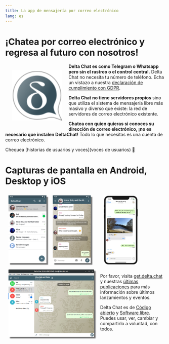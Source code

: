 ```yaml
---
title: La app de mensajería por correo electrónico
lang: es
---
```


# ¡Chatea por correo electrónico y regresa al futuro con nosotros!

<img src="../assets/logos/delta-chat.svg" width="160" style="float: left; margin: 20px;" alt="The Delta Chat logo" />

**Delta Chat es como Telegram o Whatsapp pero sin el rastreo o el control central.**
Delta Chat no necesita tu número de teléfono. Echa un vistazo a nuestra [declaración de cumplimiento con GDPR](gdpr).

**Delta Chat no tiene servidores propios** sino que utiliza el sistema de mensajería libre más masivo y diverso que existe: la red de servidores de correo electrónico existente.

**Chatea con quien quieras si conoces su dirección de correo electrónico, ¡no es necesario que instalen DeltaChat!**
Todo lo que necesitas es una cuenta de correo electrónico.

Chequea [historias de usuarios y voces](voces de usuarios) 📣


# Capturas de pantalla en Android, Desktop y iOS

<img src="../assets/blog/screenshots/2019-12-17-delta-chat-google-play-release-chat-list-light.png" width="120" 
style="float: left; margin: 10px;display: block;box-shadow: 5px 5px 2px #777;" alt="A screenshot of Delta Chat on Android showing chat list" /> 
<img src="../assets/blog/screenshots/2019-12-17-delta-chat-google-play-release-group-light.png" width="120" 
style="float: left; margin: 10px;display: block;box-shadow: 5px 5px 2px #777;" alt="A screenshot of Delta Chat on Android showing a chat" /> 

<img src="../assets/blog/desktop-screenshot.png" width="280" style="float:left; margin: 10px" alt="A screenshot of Delta Chat on desktop" /> 

<img src="../assets/blog/screenshots/2020-01-09-delta-chat-iOS-weekend-group-chat.png" width="110" style="margin: 10px" alt="A screenshot of Delta Chat on IOS" /> 

Por favor, visita [get.delta.chat](https://get.delta.chat) y nuestras [últimas publicaciones](blog)
para más información sobre últimos lanzamientos y eventos.

Delta Chat es de [Código abierto](https://es.wikipedia.org/wiki/C%C3%B3digo_abierto)
y  [Software libre](https://es.wikipedia.org/wiki/Software_libre). Puedes usar,
ver, cambiar y compartirlo a voluntad, con todos.
